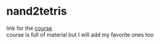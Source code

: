 # nand2tetris

link for the <a
href="https://www.nand2tetris.org/course">course</a></br>
course is full of material but I will add my favorite ones too

